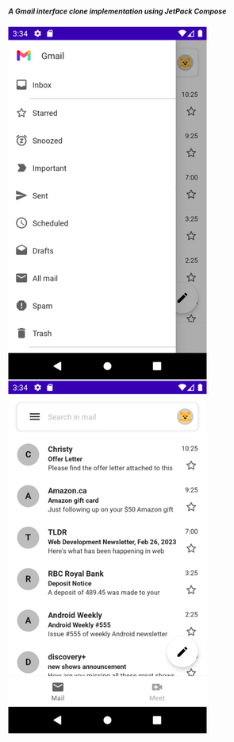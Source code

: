 ##### A Gmail interface clone implementation using JetPack Compose

![](art/gmail_drawer_menu.png)
![](art/gmail_mail_list.png)
